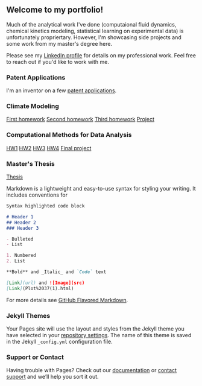 ## Welcome to my portfolio!

Much of the analytical work I've done (computaional fluid dynamics, chemical kinetics modeling, statistical learning on experimental data) is unfortunately propriertary. However, I'm showcasing side projects and some work from my master's degree here.

Please see my [LinkedIn profile](https://www.linkedin.com/in/jessedumas/) for details on my professional work. Feel free to reach out if you'd like to work with me. 

### Patent Applications

I'm an inventor on a few [patent applications](https://patents.google.com/?inventor=dumas&assignee=clearsign).

### Climate Modeling

[First homework](jesdumas.github.io/atm559/dumas_atm559_hw1.pdf)
[Second homework](jesdumas.github.io/atm559/dumas_atm559_hw2.pdf) 
[Third homework](jesdumas.github.io/atm559/dumas_atm559_hw4.pdf)
[Project](jesdumas.github.io/atm559/dumas_atms559project.pdf)


### Computational Methods for Data Analysis

[HW1](jesdumas.github.io/amath582/amath582hw1.pdf)
[HW2](jesdumas.github.io/amath582/amath582hw2.pdf)
[HW3](jesdumas.github.io/amath582/amath582hw3.pdf)
[HW4](jesdumas.github.io/amath582/amath582hw4.pdf)
[Final project](jesdumas.github.io/amath582/amath582project2.pdf)

### Master's Thesis

[Thesis](jesdumas.github.io/thesisdata/dumas_ms_thesis.pdf)

Markdown is a lightweight and easy-to-use syntax for styling your writing. It includes conventions for

```markdown
Syntax highlighted code block

# Header 1
## Header 2
### Header 3

- Bulleted
- List

1. Numbered
2. List

**Bold** and _Italic_ and `Code` text

[Link](url) and ![Image](src)
[Link](Plot%2037(1).html)
```

For more details see [GitHub Flavored Markdown](https://guides.github.com/features/mastering-markdown/).

### Jekyll Themes

Your Pages site will use the layout and styles from the Jekyll theme you have selected in your [repository settings](https://github.com/jesdumas/jesdumas.github.io/settings). The name of this theme is saved in the Jekyll `_config.yml` configuration file.

### Support or Contact

Having trouble with Pages? Check out our [documentation](https://help.github.com/categories/github-pages-basics/) or [contact support](https://github.com/contact) and we’ll help you sort it out.
